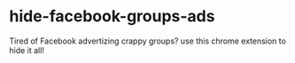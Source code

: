 # hide-facebook-groups-ads
Tired of Facebook advertizing crappy groups?
use this chrome extension to hide it all!
